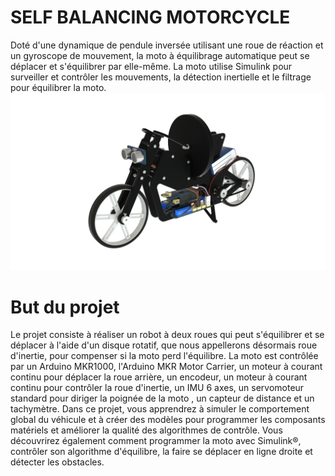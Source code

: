# SELF BALANCING MOTORCYCLE
Doté d'une dynamique de pendule inversée utilisant une roue de réaction et un gyroscope de mouvement, la moto à équilibrage automatique peut se déplacer et s'équilibrer par elle-même. La moto utilise Simulink pour surveiller et contrôler les mouvements, la détection inertielle et le filtrage pour équilibrer la moto.
![Drawing](../Assets/self_balancing_moto.png)

# But du projet
Le projet consiste à réaliser un robot à deux roues qui peut s'équilibrer et se déplacer à l'aide d'un disque rotatif, que nous appellerons désormais roue d'inertie, pour compenser si la moto perd l'équilibre. La moto est contrôlée par un Arduino MKR1000, l'Arduino MKR Motor Carrier, un moteur à courant continu pour déplacer la roue arrière, un encodeur, un moteur à courant continu pour contrôler la roue d'inertie, un IMU 6 axes, un servomoteur standard pour diriger la poignée de la moto , un capteur de distance et un tachymètre. Dans ce projet, vous apprendrez à simuler le comportement global du véhicule et à créer des modèles pour programmer les composants matériels et améliorer la qualité des algorithmes de contrôle. Vous découvrirez également comment programmer la moto avec Simulink®, contrôler son algorithme d'équilibre, la faire se déplacer en ligne droite et détecter les obstacles.
